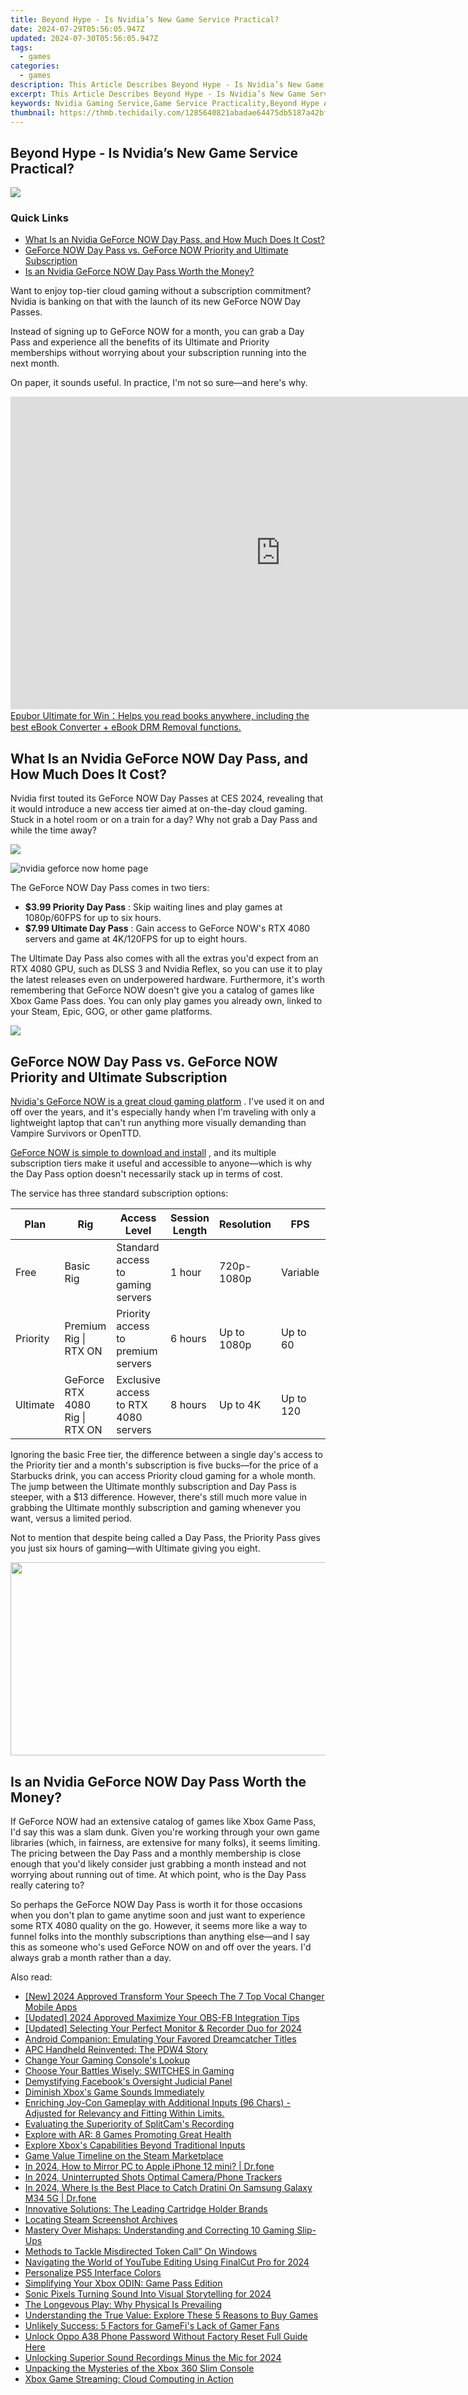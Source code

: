 ```yaml
---
title: Beyond Hype - Is Nvidia’s New Game Service Practical?
date: 2024-07-29T05:56:05.947Z
updated: 2024-07-30T05:56:05.947Z
tags:
  - games
categories:
  - games
description: This Article Describes Beyond Hype - Is Nvidia’s New Game Service Practical?
excerpt: This Article Describes Beyond Hype - Is Nvidia’s New Game Service Practical?
keywords: Nvidia Gaming Service,Game Service Practicality,Beyond Hype Analysis,Nvidia's New Feature,Tech Industry Trends,Gaming Evolution,Digital Distribution Impact
thumbnail: https://thmb.techidaily.com/1285640821abadae64475db5187a42bfa0d643a297eba82ebbb288218a3b2d87.jpg
---
```


## Beyond Hype - Is Nvidia’s New Game Service Practical?

<!-- affiliate ads begin -->
<a href="https://secure.2checkout.com/order/checkout.php?PRODS=4620778&QTY=1&AFFILIATE=108875&CART=1"><img src="https://secure.avangate.com/images/merchant/07dd4d5a72f5740ef0f035f201951476/300__250banner.jpg" border="0"></a>
<!-- affiliate ads end -->
### Quick Links

* [What Is an Nvidia GeForce NOW Day Pass, and How Much Does It Cost?](#what-is-an-nvidia-geforce-now-day-pass-and-how-much-does-it-cost)
* [GeForce NOW Day Pass vs. GeForce NOW Priority and Ultimate Subscription](#geforce-now-day-pass-vs-geforce-now-priority-and-ultimate-subscription)
* [Is an Nvidia GeForce NOW Day Pass Worth the Money?](#is-an-nvidia-geforce-now-day-pass-worth-the-money)

 Want to enjoy top-tier cloud gaming without a subscription commitment? Nvidia is banking on that with the launch of its new GeForce NOW Day Passes.

 Instead of signing up to GeForce NOW for a month, you can grab a Day Pass and experience all the benefits of its Ultimate and Priority memberships without worrying about your subscription running into the next month.

 On paper, it sounds useful. In practice, I'm not so sure—and here's why.

<!-- affiliate ads begin -->
<a href="https://secure.2checkout.com/order/checkout.php?PRODS=4599951&QTY=1&AFFILIATE=108875&CART=1"><iframe width="864" height="500" src="https://www.youtube.com/embed/jVnfr5HudQw" title="The Latest and Easiest Solution to Remove Kindle DRM on Windows (without Degrading)" frameborder="0" allow="accelerometer; autoplay; clipboard-write; encrypted-media; gyroscope; picture-in-picture; web-share" referrerpolicy="strict-origin-when-cross-origin" allowfullscreen></iframe>
Epubor Ultimate for Win：Helps you read books anywhere, including the best eBook Converter + eBook DRM Removal functions.</a>
<!-- affiliate ads end -->
## What Is an Nvidia GeForce NOW Day Pass, and How Much Does It Cost?

 Nvidia first touted its GeForce NOW Day Passes at CES 2024, revealing that it would introduce a new access tier aimed at on-the-day cloud gaming. Stuck in a hotel room or on a train for a day? Why not grab a Day Pass and while the time away?

<!-- affiliate ads begin -->
<a href="https://estore.macxdvd.com/order/checkout.php?PRODS=4526659&QTY=1&AFFILIATE=108875&CART=1"><img src="https://www.macxdvd.com/affiliate/new-banner/vcp-500x500.jpg" border="0"></a>
<!-- affiliate ads end -->
![nvidia geforce now home page](https://static1.makeuseofimages.com/wordpress/wp-content/uploads/2024/03/nvidia-geforce-now-home-page.jpg)

The GeForce NOW Day Pass comes in two tiers:

* **$3.99 Priority Day Pass** : Skip waiting lines and play games at 1080p/60FPS for up to six hours.
* **$7.99 Ultimate Day Pass** : Gain access to GeForce NOW's RTX 4080 servers and game at 4K/120FPS for up to eight hours.

 The Ultimate Day Pass also comes with all the extras you'd expect from an RTX 4080 GPU, such as DLSS 3 and Nvidia Reflex, so you can use it to play the latest releases even on underpowered hardware. Furthermore, it's worth remembering that GeForce NOW doesn't give you a catalog of games like Xbox Game Pass does. You can only play games you already own, linked to your Steam, Epic, GOG, or other game platforms.

<!-- affiliate ads begin -->
<a href="https://secure.2checkout.com/order/checkout.php?PRODS=4728277&QTY=1&AFFILIATE=108875&CART=1"><img src="https://secure.avangate.com/images/merchant/f7f07e7dab09533bc71247a5b29a7373/products/1_iDeviceMessageBox.png" border="0"></a>
<!-- affiliate ads end -->
## GeForce NOW Day Pass vs. GeForce NOW Priority and Ultimate Subscription

[Nvidia's GeForce NOW is a great cloud gaming platform](https://www.makeuseof.com/reasons-why-use-nvidia-geforce-now/) . I've used it on and off over the years, and it's especially handy when I'm traveling with only a lightweight laptop that can't run anything more visually demanding than Vampire Survivors or OpenTTD.

[GeForce NOW is simple to download and install](https://www.makeuseof.com/how-to-download-and-install-nvidia-geforce-now/) , and its multiple subscription tiers make it useful and accessible to anyone—which is why the Day Pass option doesn't necessarily stack up in terms of cost.

The service has three standard subscription options:

| Plan     | Rig                            | Access Level                         | Session Length | Resolution  | FPS       | Ads | Price Options                     |
| -------- | ------------------------------ | ------------------------------------ | -------------- | ----------- | --------- | --- | --------------------------------- |
| Free     | Basic Rig                      | Standard access to gaming servers    | 1 hour         | 720p-1080p  | Variable  | Yes | Free, ad-supported                |
| Priority | Premium Rig \| RTX ON          | Priority access to premium servers   | 6 hours        | Up to 1080p | Up to 60  | No  | $9.99/month; $49.99 for 6 months  |
| Ultimate | GeForce RTX 4080 Rig \| RTX ON | Exclusive access to RTX 4080 servers | 8 hours        | Up to 4K    | Up to 120 | No  | $19.99/month; $99.99 for 6 months |

 Ignoring the basic Free tier, the difference between a single day's access to the Priority tier and a month's subscription is five bucks—for the price of a Starbucks drink, you can access Priority cloud gaming for a whole month. The jump between the Ultimate monthly subscription and Day Pass is steeper, with a $13 difference. However, there's still much more value in grabbing the Ultimate monthly subscription and gaming whenever you want, versus a limited period.

 Not to mention that despite being called a Day Pass, the Priority Pass gives you just six hours of gaming—with Ultimate giving you eight.

<!-- affiliate ads begin -->
<a href="https://martinic.evyy.net/c/5597632/1422856/4482" target="_top" id="1422856"><img src="//a.impactradius-go.com/display-ad/4482-1422856" border="0" alt="" width="580" height="309"/></a>
<!-- affiliate ads end -->
## Is an Nvidia GeForce NOW Day Pass Worth the Money?

 If GeForce NOW had an extensive catalog of games like Xbox Game Pass, I'd say this was a slam dunk. Given you're working through your own game libraries (which, in fairness, are extensive for many folks), it seems limiting. The pricing between the Day Pass and a monthly membership is close enough that you'd likely consider just grabbing a month instead and not worrying about running out of time. At which point, who is the Day Pass really catering to?

 So perhaps the GeForce NOW Day Pass is worth it for those occasions when you don't plan to game anytime soon and just want to experience some RTX 4080 quality on the go. However, it seems more like a way to funnel folks into the monthly subscriptions than anything else—and I say this as someone who's used GeForce NOW on and off over the years. I'd always grab a month rather than a day.


<ins class="adsbygoogle"
     style="display:block"
     data-ad-format="autorelaxed"
     data-ad-client="ca-pub-7571918770474297"
     data-ad-slot="1223367746"></ins>



<ins class="adsbygoogle"
     style="display:block"
     data-ad-client="ca-pub-7571918770474297"
     data-ad-slot="8358498916"
     data-ad-format="auto"
     data-full-width-responsive="true"></ins>

<span class="atpl-alsoreadstyle">Also read:</span>
<div><ul>
<li><a href="https://digital-screen-recording.techidaily.com/new-2024-approved-transform-your-speech-the-7-top-vocal-changer-mobile-apps/"><u>[New] 2024 Approved  Transform Your Speech  The 7 Top Vocal Changer Mobile Apps</u></a></li>
<li><a href="https://screen-activity-recording.techidaily.com/updated-2024-approved-maximize-your-obs-fb-integration-tips/"><u>[Updated] 2024 Approved  Maximize Your OBS-FB Integration Tips</u></a></li>
<li><a href="https://screen-video-capture.techidaily.com/updated-selecting-your-perfect-monitor-and-recorder-duo-for-2024/"><u>[Updated] Selecting Your Perfect Monitor & Recorder Duo for 2024</u></a></li>
<li><a href="https://games-able.techidaily.com/android-companion-emulating-your-favored-dreamcatcher-titles/"><u>Android Companion: Emulating Your Favored Dreamcatcher Titles</u></a></li>
<li><a href="https://games-able.techidaily.com/apc-handheld-reinvented-the-pdw4-story/"><u>APC Handheld Reinvented: The PDW4 Story</u></a></li>
<li><a href="https://games-able.techidaily.com/change-your-gaming-consoles-lookup/"><u>Change Your Gaming Console's Lookup</u></a></li>
<li><a href="https://games-able.techidaily.com/choose-your-battles-wisely-switches-in-gaming/"><u>Choose Your Battles Wisely: SWITCHES in Gaming</u></a></li>
<li><a href="https://facebook.techidaily.com/demystifying-facebooks-oversight-judicial-panel/"><u>Demystifying Facebook's Oversight Judicial Panel</u></a></li>
<li><a href="https://games-able.techidaily.com/diminish-xboxs-game-sounds-immediately/"><u>Diminish Xbox's Game Sounds Immediately</u></a></li>
<li><a href="https://games-able.techidaily.com/1719170370005-enriching-joy-con-gameplay-with-additional-inputs-96-chars-adjusted-for-relevancy-and-fitting-within-limits/"><u>Enriching Joy-Con Gameplay with Additional Inputs (96 Chars) - Adjusted for Relevancy and Fitting Within Limits.</u></a></li>
<li><a href="https://screen-video-capture.techidaily.com/evaluating-the-superiority-of-splitcams-recording/"><u>Evaluating the Superiority of SplitCam's Recording</u></a></li>
<li><a href="https://games-able.techidaily.com/explore-with-ar-8-games-promoting-great-health/"><u>Explore with AR: 8 Games Promoting Great Health</u></a></li>
<li><a href="https://games-able.techidaily.com/explore-xboxs-capabilities-beyond-traditional-inputs/"><u>Explore Xbox's Capabilities Beyond Traditional Inputs</u></a></li>
<li><a href="https://games-able.techidaily.com/game-value-timeline-on-the-steam-marketplace/"><u>Game Value Timeline on the Steam Marketplace</u></a></li>
<li><a href="https://screen-mirror.techidaily.com/in-2024-how-to-mirror-pc-to-apple-iphone-12-mini-drfone-by-drfone-ios/"><u>In 2024, How to Mirror PC to Apple iPhone 12 mini? | Dr.fone</u></a></li>
<li><a href="https://fox-cloud.techidaily.com/in-2024-uninterrupted-shots-optimal-cameraphone-trackers/"><u>In 2024, Uninterrupted Shots  Optimal Camera/Phone Trackers</u></a></li>
<li><a href="https://change-location.techidaily.com/in-2024-where-is-the-best-place-to-catch-dratini-on-samsung-galaxy-m34-5g-drfone-by-drfone-virtual-android/"><u>In 2024, Where Is the Best Place to Catch Dratini On Samsung Galaxy M34 5G | Dr.fone</u></a></li>
<li><a href="https://games-able.techidaily.com/innovative-solutions-the-leading-cartridge-holder-brands/"><u>Innovative Solutions: The Leading Cartridge Holder Brands</u></a></li>
<li><a href="https://games-able.techidaily.com/locating-steam-screenshot-archives/"><u>Locating Steam Screenshot Archives</u></a></li>
<li><a href="https://games-able.techidaily.com/mastery-over-mishaps-understanding-and-correcting-10-gaming-slip-ups/"><u>Mastery Over Mishaps: Understanding and Correcting 10 Gaming Slip-Ups</u></a></li>
<li><a href="https://win11.techidaily.com/methods-to-tackle-misdirected-token-call-on-windows/"><u>Methods to Tackle Misdirected Token Call” On Windows</u></a></li>
<li><a href="https://youtube-help.techidaily.com/navigating-the-world-of-youtube-editing-using-finalcut-pro-for-2024/"><u>Navigating the World of YouTube Editing Using FinalCut Pro for 2024</u></a></li>
<li><a href="https://games-able.techidaily.com/personalize-ps5-interface-colors/"><u>Personalize PS5 Interface Colors</u></a></li>
<li><a href="https://games-able.techidaily.com/simplifying-your-xbox-odin-game-pass-edition/"><u>Simplifying Your Xbox ODIN: Game Pass Edition</u></a></li>
<li><a href="https://extra-skills.techidaily.com/sonic-pixels-turning-sound-into-visual-storytelling-for-2024/"><u>Sonic Pixels  Turning Sound Into Visual Storytelling for 2024</u></a></li>
<li><a href="https://games-able.techidaily.com/the-longevous-play-why-physical-is-prevailing/"><u>The Longevous Play: Why Physical Is Prevailing</u></a></li>
<li><a href="https://games-able.techidaily.com/understanding-the-true-value-explore-these-5-reasons-to-buy-games/"><u>Understanding the True Value: Explore These 5 Reasons to Buy Games</u></a></li>
<li><a href="https://games-able.techidaily.com/unlikely-success-5-factors-for-gamefis-lack-of-gamer-fans/"><u>Unlikely Success: 5 Factors for GameFi's Lack of Gamer Fans</u></a></li>
<li><a href="https://android-unlock.techidaily.com/unlock-oppo-a38-phone-password-without-factory-reset-full-guide-here-by-drfone-android/"><u>Unlock Oppo A38 Phone Password Without Factory Reset Full Guide Here</u></a></li>
<li><a href="https://facebook-video-footage.techidaily.com/unlocking-superior-sound-recordings-minus-the-mic-for-2024/"><u>Unlocking Superior Sound Recordings  Minus the Mic for 2024</u></a></li>
<li><a href="https://games-able.techidaily.com/unpacking-the-mysteries-of-the-xbox-360-slim-console/"><u>Unpacking the Mysteries of the Xbox 360 Slim Console</u></a></li>
<li><a href="https://games-able.techidaily.com/xbox-game-streaming-cloud-computing-in-action/"><u>Xbox Game Streaming: Cloud Computing in Action</u></a></li>
</ul></div>
